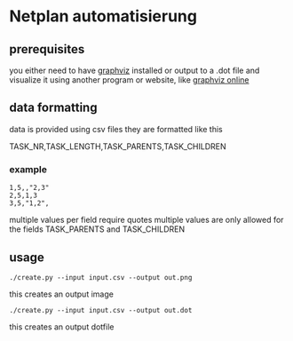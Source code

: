 # Netplan automatisierung

## prerequisites

you either need to have [graphviz](https://graphviz.org/download/) installed
or output to a .dot file and visualize it using another program or website, like [graphviz online](https://dreampuf.github.io/GraphvizOnline/)

## data formatting

data is provided using csv files
they are formatted like this

TASK_NR,TASK_LENGTH,TASK_PARENTS,TASK_CHILDREN

### example
```csv
1,5,,"2,3"
2,5,1,3
3,5,"1,2",
```
multiple values per field require quotes
multiple values are only allowed for the fields
TASK_PARENTS and TASK_CHILDREN


## usage
```shell
./create.py --input input.csv --output out.png
```
this creates an output image
```shell
./create.py --input input.csv --output out.dot
```
this creates an output dotfile